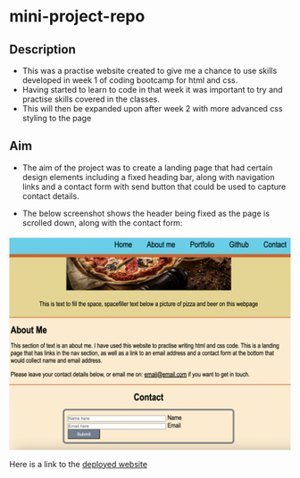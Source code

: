 # mini-project-repo

## Description

- This was a practise website created to give me a chance to use skills developed in week 1 of coding bootcamp for html and css.
- Having started to learn to code in that week it was important to try and practise skills covered in the classes.
- This will then be expanded upon after week 2 with more advanced css styling to the page

## Aim

- The aim of the project was to create a landing page that had certain design elements including a fixed heading bar, along with navigation links and a contact form with send button that could be used to capture contact details.

- The below screenshot shows the header being fixed as the page is scrolled down, along with the contact form:

![Screenshot of practise website landing page](./assets/images/README.png)

Here is a link to the [deployed website](https://danlawrence91.github.io/mini-project-repo/)
